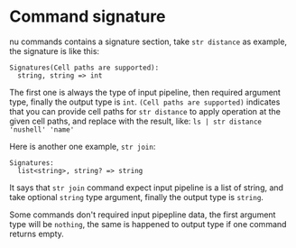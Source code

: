 # Command signature

nu commands contains a signature section, take `str distance` as example, the signature is like this:

```
Signatures(Cell paths are supported):
  string, string => int
```

The first one is always the type of input pipeline, then required argument type, finally the output type is `int`.  `(Cell paths are supported)` indicates that you can provide cell paths for `str distance` to apply operation at the given cell paths, and replace with the result, like:  `ls | str distance 'nushell' 'name'`

Here is another one example, `str join`:

```
Signatures:
  list<string>, string? => string
```

It says that `str join` command expect input pipeline is a list of string, and take optional `string` type argument, finally the output type is `string`.

Some commands don't required input pipepline data, the first argument type will be `nothing`, the same is happened to output type if one command returns empty.
